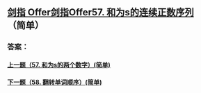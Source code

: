 ## [ 剑指 Offer剑指Offer57. 和为s的连续正数序列](https://leetcode-cn.com/problems/merge-two-sorted-lists/)（简单）





### 答案：



#### [上一题（57. 和为s的两个数字）(简单)](https://github.com/sdwwld/leetCode/blob/master/src/main/java/com/wld/java/offer/剑指Offer57.md)

#### [下一题（58. 翻转单词顺序）(简单)](https://github.com/sdwwld/leetCode/blob/master/src/main/java/com/wld/java/offer/剑指Offer58-I.md)